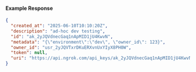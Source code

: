 <!-- Code generated for API Clients. DO NOT EDIT. -->

#### Example Response

```json
{
  "created_at": "2025-06-10T10:10:20Z",
  "description": "ad-hoc dev testing",
  "id": "ak_2yJQVdnecGaq1nApMID1jU4KwvN",
  "metadata": "{\"environment\":\"dev\", \"owner_id\": 123}",
  "owner_id": "usr_2yJQVTxrDKuERXvnUxYIyX8PH0W",
  "token": null,
  "uri": "https://api.ngrok.com/api_keys/ak_2yJQVdnecGaq1nApMID1jU4KwvN"
}
```

